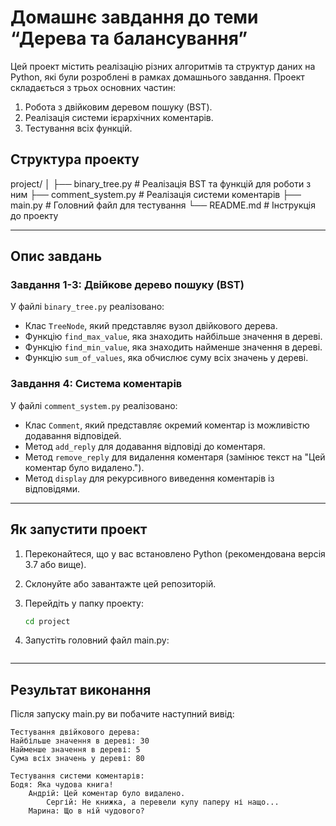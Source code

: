 # Домашнє завдання до теми “Дерева та балансування”

Цей проект містить реалізацію різних алгоритмів та структур даних на Python, які були розроблені в рамках домашнього завдання. Проект складається з трьох основних частин:

1. Робота з двійковим деревом пошуку (BST).
2. Реалізація системи ієрархічних коментарів.
3. Тестування всіх функцій.

## Структура проекту
project/
│
├── binary_tree.py # Реалізація BST та функцій для роботи з ним
├── comment_system.py # Реалізація системи коментарів
├── main.py # Головний файл для тестування
└── README.md # Інструкція до проекту

---

## Опис завдань

### **Завдання 1-3: Двійкове дерево пошуку (BST)**

У файлі `binary_tree.py` реалізовано:
- Клас `TreeNode`, який представляє вузол двійкового дерева.
- Функцію `find_max_value`, яка знаходить найбільше значення в дереві.
- Функцію `find_min_value`, яка знаходить найменше значення в дереві.
- Функцію `sum_of_values`, яка обчислює суму всіх значень у дереві.

### **Завдання 4: Система коментарів**

У файлі `comment_system.py` реалізовано:
- Клас `Comment`, який представляє окремий коментар із можливістю додавання відповідей.
- Метод `add_reply` для додавання відповіді до коментаря.
- Метод `remove_reply` для видалення коментаря (замінює текст на "Цей коментар було видалено.").
- Метод `display` для рекурсивного виведення коментарів із відповідями.

---

## Як запустити проект

1. Переконайтеся, що у вас встановлено Python (рекомендована версія 3.7 або вище).
2. Склонуйте або завантажте цей репозиторій.
3. Перейдіть у папку проекту:

   ```bash
   cd project
   ```
4. Запустіть головний файл main.py:
   ```python main.py 
   ``` 
---

## Результат виконання

Після запуску main.py ви побачите наступний вивід:
```
Тестування двійкового дерева:
Найбільше значення в дереві: 30
Найменше значення в дереві: 5
Сума всіх значень у дереві: 80

Тестування системи коментарів:
Бодя: Яка чудова книга!
    Андрій: Цей коментар було видалено.
        Сергій: Не книжка, а перевели купу паперу ні нащо...
    Марина: Що в ній чудового?
```